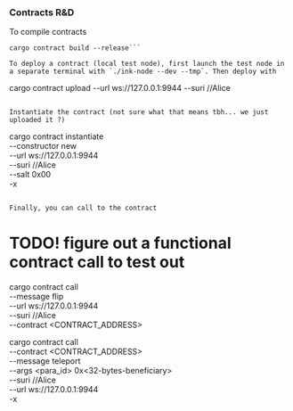 ### Contracts R&D

To compile contracts
```
cargo contract build --release```

To deploy a contract (local test node), first launch the test node in a separate terminal with `./ink-node --dev --tmp`. Then deploy with
```
cargo contract upload --url ws://127.0.0.1:9944 --suri //Alice
```

Instantiate the contract (not sure what that means tbh... we just uploaded it ?)
```
cargo contract instantiate \
  --constructor new \
  --url ws://127.0.0.1:9944 \
  --suri //Alice \
  --salt 0x00 \
  -x
```

Finally, you can call to the contract
```
# TODO! figure out a functional contract call to test out
cargo contract call \
  --message flip \
  --url ws://127.0.0.1:9944 \
  --suri //Alice \
  --contract <CONTRACT_ADDRESS>


cargo contract call \
  --contract <CONTRACT_ADDRESS> \
  --message teleport \
  --args <para_id> 0x<32-bytes-beneficiary> <amount> \
  --suri //Alice \
  --url ws://127.0.0.1:9944 \
  -x

```

